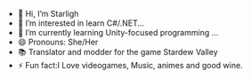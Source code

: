 - 👋 Hi, I’m Starligh
- 👀 I’m interested in learn C#/.NET...
- 🌱 I’m currently learning Unity-focused programming ...
- 😄 Pronouns: She/Her
- 📚 Translator and modder for the game Stardew Valley
- ⚡ Fun fact:I Love videogames, Music, animes and good wine.

<!---
DevStarlight95/DevStarlight95 is a ✨ special ✨ repository because its `README.md` (this file) appears on your GitHub profile.
You can click the Preview link to take a look at your changes.
--->
